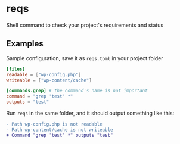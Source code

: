 # reqs
Shell command to check your project's requirements and status

## Examples

Sample configuration, save it as `reqs.toml` in your project folder
```toml
[files]
readable = ["wp-config.php"]
writeable = ["wp-content/cache"]

[commands.grep] # the command's name is not important
command = "grep 'test' *"
outputs = "test"
```
Run `reqs` in the same folder, and it should output something like this:

```diff
- Path wp-config.php is not readable
- Path wp-content/cache is not writeable
+ Command "grep 'test' *" outputs "test"
```
